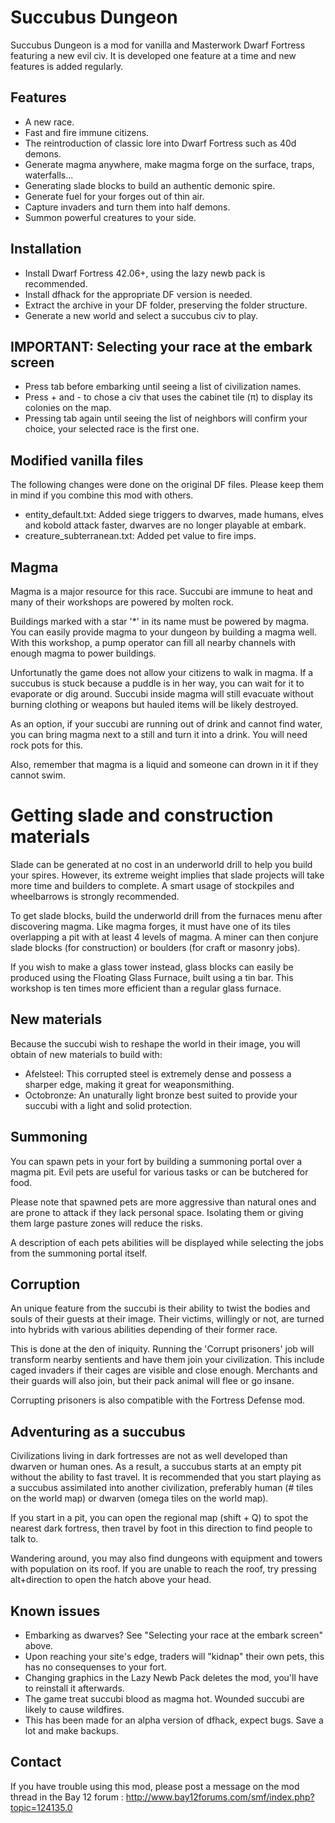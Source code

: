 # Succubus Dungeon #

Succubus Dungeon is a mod for vanilla and Masterwork Dwarf Fortress featuring a new evil civ. It is developed one feature at a time and new features is added regularly.

## Features ##
* A new race.
* Fast and fire immune citizens.
* The reintroduction of classic lore into Dwarf Fortress such as 40d demons.
* Generate magma anywhere, make magma forge on the surface, traps, waterfalls...
* Generating slade blocks to build an authentic demonic spire.
* Generate fuel for your forges out of thin air.
* Capture invaders and turn them into half demons.
* Summon powerful creatures to your side.

## Installation ##
* Install Dwarf Fortress 42.06+, using the lazy newb pack is recommended.
* Install dfhack for the appropriate DF version is needed.
* Extract the archive in your DF folder, preserving the folder structure.
* Generate a new world and select a succubus civ to play.

## IMPORTANT: Selecting your race at the embark screen ##
* Press tab before embarking until seeing a list of civilization names.
* Press + and - to chose a civ that uses the cabinet tile (π) to display its colonies on the map.
* Pressing tab again until seeing the list of neighbors will confirm your choice, your selected race is the first one.

## Modified vanilla files ##
The following changes were done on the original DF files. Please keep them in mind if you combine this mod with others.

* entity_default.txt: Added siege triggers to dwarves, made humans, elves and kobold attack faster, dwarves are no longer playable at embark.
* creature_subterranean.txt: Added pet value to fire imps.

## Magma ##
Magma is a major resource for this race. Succubi are immune to heat and many of their workshops are powered by molten rock.

Buildings marked with a star '*' in its name must be powered by magma. You can easily provide magma to your dungeon by building a magma well. With this workshop, a pump operator can fill all nearby channels with enough magma to power buildings.

Unfortunatly the game does not allow your citizens to walk in magma. If a succubus is stuck because a puddle is in her way, you can wait for it to evaporate or dig around. Succubi inside magma will still evacuate without burning clothing or weapons but hauled items will be likely destroyed.

As an option, if your succubi are running out of drink and cannot find water, you can bring magma next to a still and turn it into a drink. You will need rock pots for this.

Also, remember that magma is a liquid and someone can drown in it if they cannot swim.

# Getting slade and construction materials #
Slade can be generated at no cost in an underworld drill to help you build your spires. However, its extreme weight implies that slade projects will take more time and builders to complete. A smart usage of stockpiles and wheelbarrows is strongly recommended.

To get slade blocks, build the underworld drill from the furnaces menu after discovering magma. Like magma forges, it must have one of its tiles overlapping a pit with at least 4 levels of magma. A miner can then conjure slade blocks (for construction) or boulders (for craft or masonry jobs).

If you wish to make a glass tower instead, glass blocks can easily be produced using the Floating Glass Furnace, built using a tin bar. This workshop is ten times more efficient than a regular glass furnace.

## New materials ##

Because the succubi wish to reshape the world in their image, you will obtain of new materials to build with:

* Afelsteel: This corrupted steel is extremely dense and possess a sharper edge, making it great for weaponsmithing.
* Octobronze: An unaturally light bronze best suited to provide your succubi with a light and solid protection.

## Summoning ##
You can spawn pets in your fort by building a summoning portal over a magma pit. Evil pets are useful for various tasks or can be butchered for food.

Please note that spawned pets are more aggressive than natural ones and are prone to attack if they lack personal space. Isolating them or giving them large pasture zones will reduce the risks.

A description of each pets abilities will be displayed while selecting the jobs from the summoning portal itself.

## Corruption ##
An unique feature from the succubi is their ability to twist the bodies and souls of their guests at their image. Their victims, willingly or not, are turned into hybrids with various abilities depending of their former race.

This is done at the den of iniquity. Running the 'Corrupt prisoners' job will transform nearby sentients and have them join your civilization. This include caged invaders if their cages are visible and close enough. Merchants and their guards will also join, but their pack animal will flee or go insane.

Corrupting prisoners is also compatible with the Fortress Defense mod.

## Adventuring as a succubus ##
Civilizations living in dark fortresses are not as well developed than dwarven or human ones. As a result, a succubus starts at an empty pit without the ability to fast travel. It is recommended that you start playing as a succubus assimilated into another civilization, preferably human (# tiles on the world map) or dwarven (omega tiles on the world map).

If you start in a pit, you can open the regional map (shift + Q) to spot the nearest dark fortress, then travel by foot in this direction to find people to talk to.

Wandering around, you may also find dungeons with equipment and towers with population on its roof. If you are unable to reach the roof, try pressing alt+direction to open the hatch above your head.

## Known issues ##
* Embarking as dwarves? See "Selecting your race at the embark screen" above.
* Upon reaching your site's edge, traders will "kidnap" their own pets, this has no consequenses to your fort.
* Changing graphics in the Lazy Newb Pack deletes the mod, you'll have to reinstall it afterwards.
* The game treat succubi blood as magma hot. Wounded succubi are likely to cause wildfires.
* This has been made for an alpha version of dfhack, expect bugs. Save a lot and make backups.

## Contact ##
If you have trouble using this mod, please post a message on the mod thread in the Bay 12 forum :
http://www.bay12forums.com/smf/index.php?topic=124135.0
